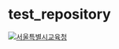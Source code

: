 # test_repository
<a href="/" target="_blank">
<img src="/CMS/introduction/introduction09/introduction0901/__icsFiles/afieldfile/2017/10/18/banner_210x50_sen1.gif" alt="서울특별시교육청" border="0"></a>
